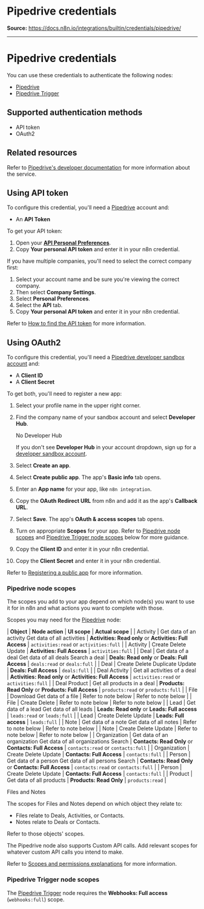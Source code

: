 # Pipedrive credentials

**Source:** https://docs.n8n.io/integrations/builtin/credentials/pipedrive/

---

# Pipedrive credentials

You can use these credentials to authenticate the following nodes:

- [Pipedrive](../../app-nodes/n8n-nodes-base.pipedrive/)
- [Pipedrive Trigger](../../trigger-nodes/n8n-nodes-base.pipedrivetrigger/)

## Supported authentication methods

- API token
- OAuth2

## Related resources

Refer to [Pipedrive's developer documentation](https://pipedrive.readme.io/docs/getting-started) for more information about the service.

## Using API token

To configure this credential, you'll need a [Pipedrive](https://pipedrive.com/) account and:

- An **API Token**

To get your API token:

1. Open your [**API Personal Preferences**](https://app.pipedrive.com/settings/api).
2. Copy **Your personal API token** and enter it in your n8n credential.

If you have multiple companies, you'll need to select the correct company first:

1. Select your account name and be sure you're viewing the correct company.
2. Then select **Company Settings**.
3. Select **Personal Preferences**.
4. Select the **API** tab.
5. Copy **Your personal API token** and enter it in your n8n credential.

Refer to [How to find the API token](https://pipedrive.readme.io/docs/how-to-find-the-api-token) for more information.

## Using OAuth2

To configure this credential, you'll need a [Pipedrive developer sandbox account](https://developers.pipedrive.com/) and:

- A **Client ID**
- A **Client Secret**

To get both, you'll need to register a new app:

1. Select your profile name in the upper right corner.
2. Find the company name of your sandbox account and select **Developer Hub**.

   No Developer Hub

   If you don't see **Developer Hub** in your account dropdown, sign up for a [developer sandbox account](https://developers.pipedrive.com/).
3. Select **Create an app**.
4. Select **Create public app**. The app's **Basic info** tab opens.
5. Enter an **App name** for your app, like `n8n integration`.
6. Copy the **OAuth Redirect URL** from n8n and add it as the app's **Callback URL**.
7. Select **Save**. The app's **OAuth & access scopes** tab opens.
8. Turn on appropriate **Scopes** for your app. Refer to [Pipedrive node scopes](#pipedrive-node-scopes) and [Pipedrive Trigger node scopes](#pipedrive-trigger-node-scopes) below for more guidance.
9. Copy the **Client ID** and enter it in your n8n credential.
10. Copy the **Client Secret** and enter it in your n8n credential.

Refer to [Registering a public app](https://pipedrive.readme.io/docs/marketplace-registering-the-app) for more information.

### Pipedrive node scopes

The scopes you add to your app depend on which node(s) you want to use it for in n8n and what actions you want to complete with those.

Scopes you may need for the [Pipedrive](../../app-nodes/n8n-nodes-base.pipedrive/) node:

| **Object** | **Node action** | **UI scope** | **Actual scope** |
| Activity | Get data of an activity   Get data of all activities | **Activities: Read only** or   **Activities: Full Access** | `activities:read` or   `activities:full` |
| Activity | Create   Delete   Update | **Activities: Full Access** | `activities:full` |
| Deal | Get data of a deal   Get data of all deals   Search a deal | **Deals: Read only** or   **Deals: Full Access** | `deals:read` or   `deals:full` |
| Deal | Create   Delete   Duplicate   Update | **Deals: Full Access** | `deals:full` |
| Deal Activity | Get all activities of a deal | **Activities: Read only** or   **Activities: Full Access** | `activities:read` or   `activities:full` |
| Deal Product | Get all products in a deal | **Products: Read Only** or   **Products: Full Access** | `products:read` or   `products:full` |
| File | Download   Get data of a file | Refer to note below | Refer to note below |
| File | Create   Delete | Refer to note below | Refer to note below |
| Lead | Get data of a lead   Get data of all leads | **Leads: Read only** or   **Leads: Full access** | `leads:read` or   `leads:full` |
| Lead | Create   Delete   Update | **Leads: Full access** | `leads:full` |
| Note | Get data of a note   Get data of all notes | Refer to note below | Refer to note below |
| Note | Create   Delete   Update | Refer to note below | Refer to note below |
| Organization | Get data of an organization   Get data of all organizations   Search | **Contacts: Read Only** or   **Contacts: Full Access** | `contacts:read` or   `contacts:full` |
| Organization | Create   Delete   Update | **Contacts: Full Access** | `contacts:full` |
| Person | Get data of a person   Get data of all persons   Search | **Contacts: Read Only** or   **Contacts: Full Access** | `contacts:read` or   `contacts:full` |
| Person | Create   Delete   Update | **Contacts: Full Access** | `contacts:full` |
| Product | Get data of all products | **Products: Read Only** | `products:read` |

Files and Notes

The scopes for Files and Notes depend on which object they relate to:

- Files relate to Deals, Activities, or Contacts.
- Notes relate to Deals or Contacts.

Refer to those objects' scopes.

The Pipedrive node also supports Custom API calls. Add relevant scopes for whatever custom API calls you intend to make.

Refer to [Scopes and permissions explanations](https://pipedrive.readme.io/docs/marketplace-scopes-and-permissions-explanations) for more information.

### Pipedrive Trigger node scopes

The [Pipedrive Trigger](../../trigger-nodes/n8n-nodes-base.pipedrivetrigger/) node requires the **Webhooks: Full access** (`webhooks:full`) scope.
